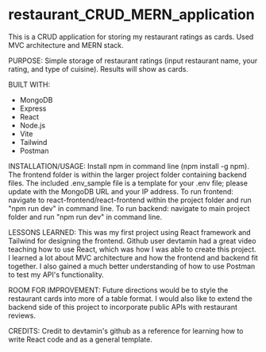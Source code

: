 # restaurant_CRUD_MERN_application

This is a CRUD application for storing my restaurant ratings as cards. Used MVC architecture and MERN stack.

PURPOSE:
Simple storage of restaurant ratings (input restaurant name, your rating, and type of cuisine).
Results will show as cards.

BUILT WITH:

- MongoDB
- Express
- React
- Node.js
- Vite
- Tailwind
- Postman

INSTALLATION/USAGE:
Install npm in command line (npm install -g npm).
The frontend folder is within the larger project folder containing backend files.
The included .env_sample file is a template for your .env file; please update with the MongoDB URL and your IP address.
To run frontend: navigate to react-frontend/react-frontend within the project folder and run "npm run dev" in command line.
To run backend: navigate to main project folder and run "npm run dev" in command line.

LESSONS LEARNED:
This was my first project using React framework and Tailwind for designing the frontend. Github user devtamin had a great video teaching how to use React, which was how I was able to create this project. I learned a lot about MVC architecture and how the frontend and backend fit together. I also gained a much better understanding of how to use Postman to test my API's functionality.

ROOM FOR IMPROVEMENT:
Future directions would be to style the restaurant cards into more of a table format. I would also like to extend the backend side of this project to incorporate public APIs with restaurant reviews.

CREDITS:
Credit to devtamin's github as a reference for learning how to write React code and as a general template.
